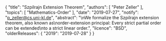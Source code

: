 {
    "title": "Szpilrajn Extension Theorem",
    "authors": [
        "Peter Zeller"
    ],
    "topics": [
        "Mathematics-Order"
    ],
    "date": "2019-07-27",
    "notify": "p_zeller@cs.uni-kl.de",
    "abstract": "\nWe formalize the Szpilrajn extension theorem, also known as\norder-extension principal: Every strict partial order can be extended\nto a strict linear order.",
    "licence": "BSD",
    "olderReleases": {
        "2019": "2019-07-28"
    }
}
